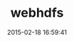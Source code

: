 ---
layout: post
title:  "webhdfs"
repo:   "kzk/webhdfs"
date:   2015-02-18 16:59:41
gemurl: https://github.com/kzk/webhdfs/
---